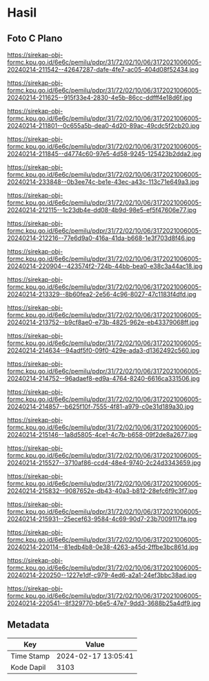# Hasil

## Foto C Plano

https://sirekap-obj-formc.kpu.go.id/6e6c/pemilu/pdpr/31/72/02/10/06/3172021006005-20240214-211542--42647287-dafe-4fe7-ac05-404d08f52434.jpg

https://sirekap-obj-formc.kpu.go.id/6e6c/pemilu/pdpr/31/72/02/10/06/3172021006005-20240214-211625--915f33e4-2830-4e5b-86cc-ddfff4e18d6f.jpg

https://sirekap-obj-formc.kpu.go.id/6e6c/pemilu/pdpr/31/72/02/10/06/3172021006005-20240214-211801--0c655a5b-dea0-4d20-89ac-49cdc5f2cb20.jpg

https://sirekap-obj-formc.kpu.go.id/6e6c/pemilu/pdpr/31/72/02/10/06/3172021006005-20240214-211845--d4774c60-97e5-4d58-9245-125423b2dda2.jpg

https://sirekap-obj-formc.kpu.go.id/6e6c/pemilu/pdpr/31/72/02/10/06/3172021006005-20240214-233848--0b3ee74c-be1e-43ec-a43c-113c71e649a3.jpg

https://sirekap-obj-formc.kpu.go.id/6e6c/pemilu/pdpr/31/72/02/10/06/3172021006005-20240214-212115--1c23db4e-dd08-4b9d-98e5-ef5f47606e77.jpg

https://sirekap-obj-formc.kpu.go.id/6e6c/pemilu/pdpr/31/72/02/10/06/3172021006005-20240214-212216--77e6d9a0-416a-41da-b668-1e3f703d8f46.jpg

https://sirekap-obj-formc.kpu.go.id/6e6c/pemilu/pdpr/31/72/02/10/06/3172021006005-20240214-220904--423574f2-724b-44bb-bea0-e38c3a44ac18.jpg

https://sirekap-obj-formc.kpu.go.id/6e6c/pemilu/pdpr/31/72/02/10/06/3172021006005-20240214-213329--8b60fea2-2e56-4c96-8027-47c1183f4dfd.jpg

https://sirekap-obj-formc.kpu.go.id/6e6c/pemilu/pdpr/31/72/02/10/06/3172021006005-20240214-213752--b9cf8ae0-e73b-4825-962e-eb43379068ff.jpg

https://sirekap-obj-formc.kpu.go.id/6e6c/pemilu/pdpr/31/72/02/10/06/3172021006005-20240214-214634--94adf5f0-09f0-429e-ada3-d1362492c560.jpg

https://sirekap-obj-formc.kpu.go.id/6e6c/pemilu/pdpr/31/72/02/10/06/3172021006005-20240214-214752--96adaef8-ed9a-4764-8240-6616ca331506.jpg

https://sirekap-obj-formc.kpu.go.id/6e6c/pemilu/pdpr/31/72/02/10/06/3172021006005-20240214-214857--b625f10f-7555-4f81-a979-c0e31d189a30.jpg

https://sirekap-obj-formc.kpu.go.id/6e6c/pemilu/pdpr/31/72/02/10/06/3172021006005-20240214-215146--1a8d5805-4ce1-4c7b-b658-09f2de8a2677.jpg

https://sirekap-obj-formc.kpu.go.id/6e6c/pemilu/pdpr/31/72/02/10/06/3172021006005-20240214-215527--3710af86-ccd4-48e4-9740-2c24d3343659.jpg

https://sirekap-obj-formc.kpu.go.id/6e6c/pemilu/pdpr/31/72/02/10/06/3172021006005-20240214-215832--9087652e-db43-40a3-b812-28efc6f9c3f7.jpg

https://sirekap-obj-formc.kpu.go.id/6e6c/pemilu/pdpr/31/72/02/10/06/3172021006005-20240214-215931--25ecef63-9584-4c69-90d7-23b7009117fa.jpg

https://sirekap-obj-formc.kpu.go.id/6e6c/pemilu/pdpr/31/72/02/10/06/3172021006005-20240214-220114--81edb4b8-0e38-4263-a45d-2ffbe3bc861d.jpg

https://sirekap-obj-formc.kpu.go.id/6e6c/pemilu/pdpr/31/72/02/10/06/3172021006005-20240214-220250--1227e1df-c979-4ed6-a2a1-24ef3bbc38ad.jpg

https://sirekap-obj-formc.kpu.go.id/6e6c/pemilu/pdpr/31/72/02/10/06/3172021006005-20240214-220541--8f329770-b6e5-47e7-9dd3-3688b25a4df9.jpg


## Metadata

| Key        | Value               |
| ---------- | ------------------- |
| Time Stamp | 2024-02-17 13:05:41 |
| Kode Dapil | 3103                |



